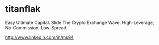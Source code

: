 # titanflak
Easy Ultimate Capital. Slide The Crypto Exchange Wave. High-Leverage, No-Commission, Low-Spread.

http://www.linkedin.com/in/ms84

